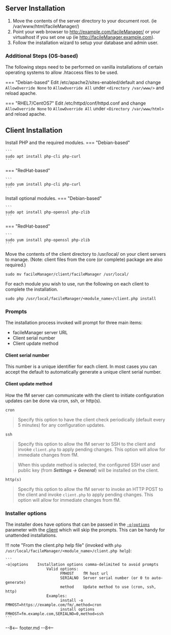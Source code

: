 ## Server Installation

1. Move the contents of the server directory to your document root.
   (ie /var/www/html/facileManager/)
2. Point your web browser to http://example.com/facileManager/ or your
   virtualhost if you set one up (ie http://facileManager.example.com).
3. Follow the installation wizard to setup your database and admin user.

### Additional Steps (OS-based)

The following steps need to be performed on vanilla installations of certain 
operating systems to allow .htaccess files to be used.

=== "Debian-based"
    Edit /etc/apache2/sites-enabled/default and change `AllowOverride None` to `AllowOverride All` under `<directory /var/www/>` and reload apache.

=== "RHEL7/CentOS7"
    Edit /etc/httpd/conf/httpd.conf and change `AllowOverride None` to `AllowOverride All` under `<Directory /var/www/html>` and reload apache.

## Client Installation

Install PHP and the required modules.
=== "Debian-based"

    ```
    sudo apt install php-cli php-curl
    ```

=== "RedHat-based"

    ```
    sudo yum install php-cli php-curl
    ```

Install optional modules.
=== "Debian-based"

    ```
    sudo apt install php-openssl php-zlib
    ```

=== "RedHat-based"

    ```
    sudo yum install php-openssl php-zlib
    ```

Move the contents of the client directory to /usr/local/ on your client
   servers to manage. (Note: client files from the core (or complete) package
   are also required.)
```
sudo mv facileManager/client/facileManager /usr/local/
```

For each module you wish to use, run the following on each client to complete
   the installation.
```
sudo php /usr/local/facileManager/<module_name>/client.php install
```

### Prompts
The installation process invoked will prompt for three main items:

- facileManager server URL
- Client serial number
- Client update method

#### Client serial number
This number is a unique identifier for each client. In most cases you can accept the default to automatically generate a unique client serial number.

#### Client update method
How the fM server can communicate with the client to initiate configuration updates can be done via cron, ssh, or http(s).

`cron`
>Specify this option to have the client check periodically (default every 5 minutes) for any configuration updates.

`ssh`
>Specify this option to allow the fM server to SSH to the client and invoke `client.php` to apply pending changes. This option will allow for immediate changes from fM.

>When this update method is selected, the configured SSH user and public key (from **_Settings → General_**) will be installed on the client.

`http(s)`
>Specify this option to allow the fM server to invoke an HTTP POST to the client and invoke `client.php` to apply pending changes. This option will allow for immediate changes from fM.

### Installer options
The installer does have options that can be passed in the [`-o|options`](../admin/client.php.md#-o-options) parameter with the [client](../admin/client.php.md) which will skip the prompts.  This can be handy for unattended installations.

!!! note "From the client.php help file"
    (invoked with `php /usr/local/facileManager/<module_name>/client.php help`):

    ```
    -o|options    Installation options comma-delimited to avoid prompts
                      Valid options: 
                            FMHOST    fM host url
                            SERIALNO  Server serial number (or 0 to auto-generate)
                            method    Update method to use (cron, ssh, http)
                      Examples:
                            install -o FMHOST=https://example.com/fm/,method=cron
                            install options FMHOST=fm.example.com,SERIALNO=0,method=ssh
    ```

--8<--
footer.md
--8<--
